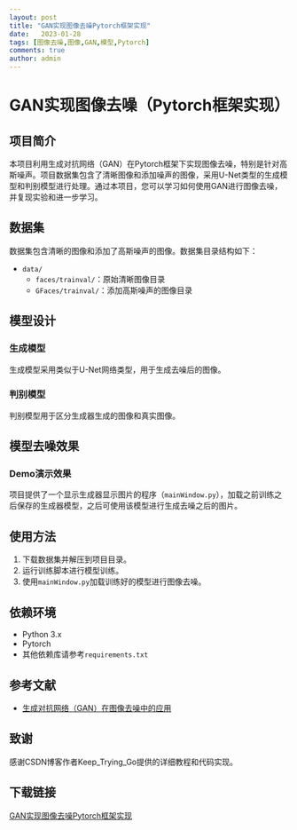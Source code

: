 ```yaml
---
layout: post
title: "GAN实现图像去噪Pytorch框架实现"
date:   2023-01-28
tags: [图像去噪,图像,GAN,模型,Pytorch]
comments: true
author: admin
---
```

# GAN实现图像去噪（Pytorch框架实现）

## 项目简介

本项目利用生成对抗网络（GAN）在Pytorch框架下实现图像去噪，特别是针对高斯噪声。项目数据集包含了清晰图像和添加噪声的图像，采用U-Net类型的生成模型和判别模型进行处理。通过本项目，您可以学习如何使用GAN进行图像去噪，并复现实验和进一步学习。

## 数据集

数据集包含清晰的图像和添加了高斯噪声的图像。数据集目录结构如下：
- `data/`
  - `faces/trainval/`：原始清晰图像目录
  - `GFaces/trainval/`：添加高斯噪声的图像目录

## 模型设计

### 生成模型
生成模型采用类似于U-Net网络类型，用于生成去噪后的图像。

### 判别模型
判别模型用于区分生成器生成的图像和真实图像。

## 模型去噪效果

### Demo演示效果
项目提供了一个显示生成器显示图片的程序（`mainWindow.py`），加载之前训练之后保存的生成器模型，之后可使用该模型进行生成去噪之后的图片。

## 使用方法

1. 下载数据集并解压到项目目录。
2. 运行训练脚本进行模型训练。
3. 使用`mainWindow.py`加载训练好的模型进行图像去噪。

## 依赖环境

- Python 3.x
- Pytorch
- 其他依赖库请参考`requirements.txt`

## 参考文献

- [生成对抗网络（GAN）在图像去噪中的应用](https://blog.csdn.net/keep_trying_go/article/details/130780122)

## 致谢

感谢CSDN博客作者Keep_Trying_Go提供的详细教程和代码实现。

## 下载链接

[GAN实现图像去噪Pytorch框架实现](https://pan.quark.cn/s/5ea016893787)